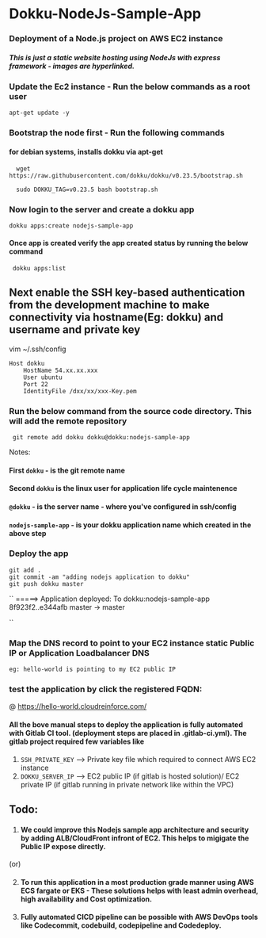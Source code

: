 # Dokku-NodeJs-Sample-App
### Deployment of a Node.js project on AWS EC2 instance
##### This is just a static website hosting using NodeJs with express framework - images are hyperlinked.

### Update the Ec2 instance - Run the below commands as a root user 
```
apt-get update -y
```
### Bootstrap the node first - Run the following commands
#### for debian systems, installs dokku via apt-get

```
  wget https://raw.githubusercontent.com/dokku/dokku/v0.23.5/bootstrap.sh

  sudo DOKKU_TAG=v0.23.5 bash bootstrap.sh
```
### Now login to the server and create a dokku app
```
dokku apps:create nodejs-sample-app

```

#### Once app is created verify the app created status by running the below command
```
 dokku apps:list
 ```
 
## Next enable the SSH key-based authentication from the development machine to make connectivity via hostname(Eg: dokku) and username and private key

vim ~/.ssh/config
```
Host dokku
    HostName 54.xx.xx.xxx
    User ubuntu
    Port 22
    IdentityFile /dxx/xx/xxx-Key.pem
```
### Run the below command from the source code directory. This will add the remote repository  
```
 git remote add dokku dokku@dokku:nodejs-sample-app

```
Notes: 
 #### First `dokku` - is the git remote name
 #### Second `dokku` is the linux user for application life cycle maintenence
 #### `@dokku` - is the server name - where you've configured in ssh/config
 #### `nodejs-sample-app` - is your dokku application name which created in the above step
 
### Deploy the app
 ```
 git add .
 git commit -am "adding nodejs application to dokku"
 git push dokku master
 ```
 ``
=====> Application deployed:
To dokku:nodejs-sample-app
   8f923f2..e344afb  master -> master
   
``
### Map the DNS record to point to your EC2 instance static Public IP or Application Loadbalancer DNS

`eg: hello-world is pointing to my EC2 public IP`

### test the application by click the registered FQDN:
   @ https://hello-world.cloudreinforce.com/


#### All the bove manual steps to deploy the application is fully automated with Gitlab CI tool. (deployment steps are placed in .gitlab-ci.yml). The gitlab project required few variables like 
1. `SSH_PRIVATE_KEY`   --> Private key file which required to connect AWS EC2 instance
2. `DOKKU_SERVER_IP`   --> EC2 public IP (if gitlab is hosted solution)/ EC2 private IP (if gitlab running in private network like within the VPC) 


## Todo:

1. #### We could improve this Nodejs sample app architecture and security by adding ALB/CloudFront infront of EC2. This helps to migigate the Public IP expose directly.

(or)

2. #### To run this application in a most production grade manner using AWS ECS fargate or EKS - These solutions helps with least admin overhead, high availability and Cost optimization.

3. #### Fully automated CICD pipeline can be possible with AWS DevOps tools like Codecommit, codebuild, codepipeline and Codedeploy.
